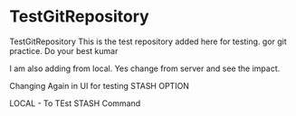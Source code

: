 # TestGitRepository
TestGitRepository
This is the test repository added here for testing. gor git practice. Do your best kumar

I am also adding from local.
Yes change from server and see the impact.

Changing Again in UI for testing STASH OPTION

LOCAL - To TEst STASH Command

